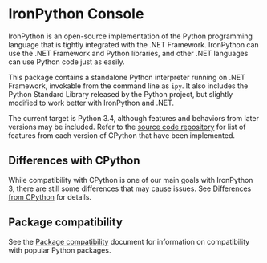 IronPython Console
==================

IronPython is an open-source implementation of the Python programming language that is tightly integrated with the .NET Framework. IronPython can use the .NET Framework and Python libraries, and other .NET languages can use Python code just as easily.

This package contains a standalone Python interpreter running on .NET Framework, invokable from the command line as `ipy`. It also includes the Python Standard Library released by the Python project, but slightly modified to work better with IronPython and .NET.

The current target is Python 3.4, although features and behaviors from later versions may be included. Refer to the [source code repository](https://github.com/IronLanguages/ironpython3) for list of features from each version of CPython that have been implemented.


## Differences with CPython
While compatibility with CPython is one of our main goals with IronPython 3, there are still some differences that may cause issues. See [Differences from CPython](https://github.com/IronLanguages/ironpython3/blob/master/Documentation/differences-from-c-python.md) for details.

## Package compatibility
See the [Package compatibility](https://github.com/IronLanguages/ironpython3/blob/master/Documentation/package-compatibility.md) document for information on compatibility with popular Python packages.
